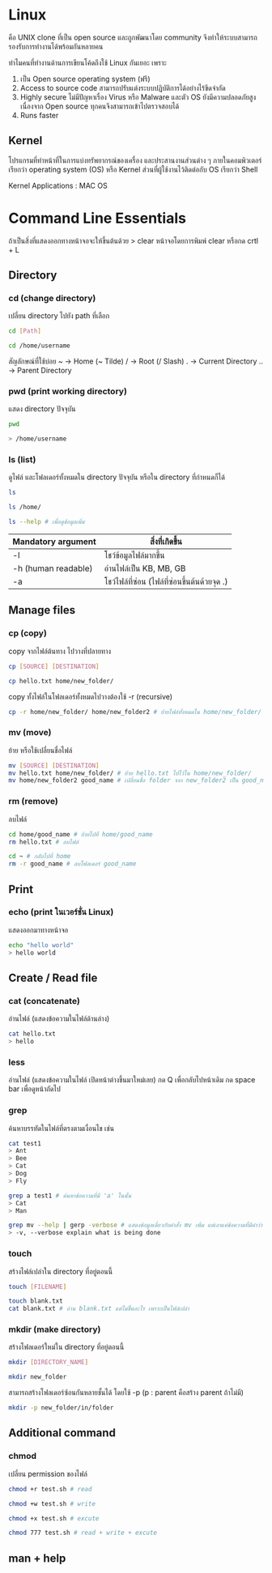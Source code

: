 # Linux
คือ UNIX clone ที่เป็น open source และถูกพัฒนาโดย community จึงทำให้ระบบสามารถรองรับการทำงานได้พร้อมกันหลายคน

ทำไมคนที่ทำงานด้านการเขียนโค้ดถึงใช้ Linux กันเยอะ เพราะ
1. เป็น Open source operating system (ฟรี)
2. Access to source code สามารถปรับแต่งระบบปฏิบัติการได้อย่างไร้ขีดจำกัด
3. Highly secure ไม่มีปัญหาเรื่อง Virus หรือ Malware และตัว OS ยังมีความปลอดภัยสูงเนื่องจาก Open source ทุกคนจึงสามารถเข้าไปตรวจสอบได้
4. Runs faster 

## Kernel

โปรแกรมที่ทำหน้าที่ในการแบ่งทรัพยากรณ์ของเครื่อง และประสานงานส่วนต่าง ๆ ภายในคอมพิวเตอร์เรียกว่า operating system (OS) หรือ Kernel ส่วนที่ผู้ใช้งานไว้ติดต่อกับ OS เรียกว่า Shell

Kernel Applications : MAC OS

# Command Line Essentials
ถ้าเป็นสิ่งที่แสดงออกทางหน้าจอจะให้ขึ้นต้นด้วย >
clear หน้าจอโดยการพิมพ์ clear หรือกด crtl + L
## Directory
### cd (change directory)
เปลี่ยน directory ไปยัง path ที่เลือก

```bash
cd [Path]

cd /home/username
```

สัญลักษณ์ที่ใช้บ่อย
~ -> Home (~ Tilde)
/ -> Root (/ Slash)
.  -> Current Directory
.. -> Parent Directory

### pwd (print working directory)
แสดง directory ปัจจุบัน

```bash
pwd

> /home/username
```

### ls (list)
ดูไฟล์ และโฟลเดอร์ทั้งหมดใน directory ปัจจุบัน หรือใน directory ที่กำหนดก็ได้

```bash
ls

ls /home/

ls --help # เพื่อดูข้อมูลเพิ่ม
```

| Mandatory argument  | สิ่งที่เกิดขึ้น                               |
|:------------------- | --------------------------------------------- |
| -l                  | โชว์ข้อมูลไฟล์มากขึ้น                         |
| -h (human readable) | อ่านไฟล์เป็น KB, MB, GB                       |
| -a                  | โชว์ไฟล์ที่ซ่อน (ไฟล์ที่ซ่อนขึ้นต้นด้วยจุด .) |

## Manage files
### cp (copy)
copy จากไฟล์ต้นทาง ไปวางที่ปลายทาง

```bash
cp [SOURCE] [DESTINATION]

cp hello.txt home/new_folder/
```

copy ทั้งไฟล์ในโฟลเดอร์ทั้งหมดไปวางต้องใช้ -r (recursive)
```bash
cp -r home/new_folder/ home/new_folder2 # ย้ายไฟล์ทั้งหมดใน home/new_folder/ ไปไว้ใน home/new_folder2
```

### mv (move)
ย้าย หรือใช้เปลี่ยนชื่อไฟล์

```bash
mv [SOURCE] [DESTINATION]
mv hello.txt home/new_folder/ # ย้าย hello.txt ไปไว้ใน home/new_folder/
mv home/new_folder2 good_name # เปลี่ยนชื่อ folder จาก new_folder2 เป็น good_name
```
### rm (remove)
ลบไฟล์

```bash
cd home/good_name # ย้ายไปที่ home/good_name
rm hello.txt # ลบไฟล์

cd ~ # กลับไปที่ home
rm -r good_name # ลบโฟลเดอร์ good_name
```
## Print
### echo (print ในเวอร์ชั่น Linux)
แสดงออกมาทางหน้าจอ

```bash
echo "hello world"
> hello world
```
## Create / Read file
### cat (concatenate)
อ่านไฟล์ (แสดงข้อความในไฟล์ด้านล่าง)

```bash
cat hello.txt
> hello
```

### less
อ่านไฟล๋ (แสดงข้อความในไฟล์ เปิดหน้าต่างขึ้นมาใหม่เลย)
กด Q เพื่อกลับไปหน้าเดิม
กด space bar เพื่อดูหน้าถัดไป

### grep
ค้นหาบรรทัดในไฟล์ที่ตรงตามเงื่อนไข เช่น

```bash
cat test1
> Ant
> Bee
> Cat
> Dog
> Fly

grep a test1 # ค้นหาข้อความที่มี 'a' ในนั้น
> Cat
> Man

grep mv --help | gerp -verbose # แสดงข้อมูลเดี่ยวกับคำสั่ง mv เพิ่ม แต่เอาแค่ข้อความที่มีคำว่า verbose
> -v, --verbose explain what is being done
```

### touch
สร้างไฟล์เปล่าใน directory ที่อยู่ตอนนี้

```bash
touch [FILENAME]

touch blank.txt
cat blank.txt # อ่าน blank.txt แต่ไม่ขึ้นอะไร เพราะเป็นไฟล์เปล่า
```

### mkdir (make directory)
สร้างโฟลเดอร์ใหม่ใน directory ที่อยู่ตอนนี้

```bash
mkdir [DIRECTORY_NAME]

mkdir new_folder
```

สามารถสร้างโฟลเดอร์ซ้อนกันหลายชั้นได้ โดยใช้ -p (p : parent คือสร้าง parent ถ้าไม่มี)

```bash
mkdir -p new_folder/in/folder
```


## Additional command
### chmod
เปลี่ยน permission ของไฟล์

```bash
chmod +r test.sh # read

chmod +w test.sh # write

chmod +x test.sh # excute

chmod 777 test.sh # read + write + excute
```
## man + help